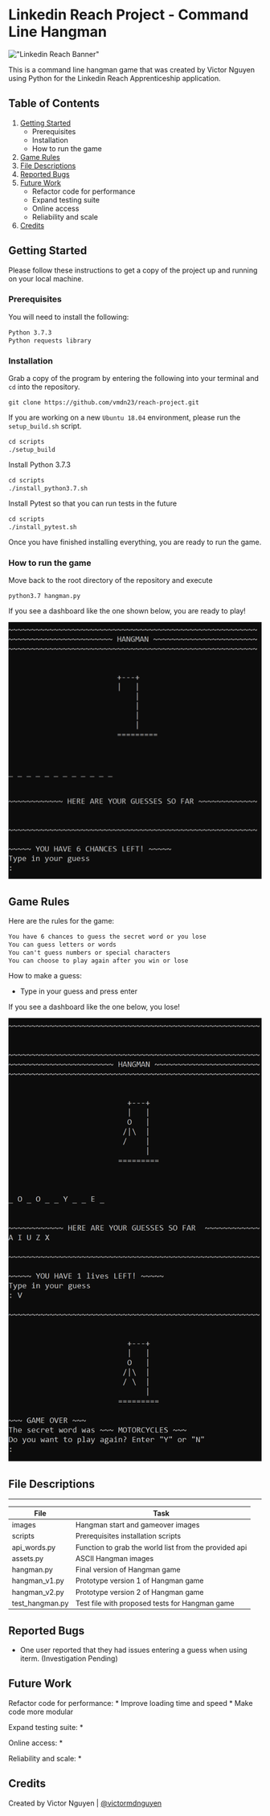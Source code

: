 # Linkedin Reach Project - Command Line Hangman


!["Linkedin Reach Banner"](https://content.linkedin.com/content/dam/engineering/site-assets/images/blog/posts/2019/08/reach1.png)

This is a command line hangman game that was created by Victor Nguyen using Python for the Linkedin Reach Apprenticeship application.


## Table of Contents


1. [Getting Started](README.md#getting-started)
    * Prerequisites
    * Installation
    * How to run the game
2. [Game Rules](README.md#game-rules)
3. [File Descriptions](README.md#file-descriptions)
4. [Reported Bugs](README.md#reported-bugs)
5. [Future Work](README.md#future-work)
    * Refactor code for performance
    * Expand testing suite
    * Online access
    * Reliability and scale
6. [Credits](README.md#credits)


## Getting Started


Please follow these instructions to get a copy of the project up and running on your local machine.


### Prerequisites
You will need to install the following:
```
Python 3.7.3
Python requests library 
```


### Installation
Grab a copy of the program by entering the following into your terminal and `cd` into the repository.
```
git clone https://github.com/vmdn23/reach-project.git
```

If you are working on a new `Ubuntu 18.04` environment, please run the `setup_build.sh` script.
```
cd scripts
./setup_build
```

Install Python 3.7.3
```
cd scripts
./install_python3.7.sh
```

Install Pytest so that you can run tests in the future
```
cd scripts
./install_pytest.sh
```

Once you have finished installing everything, you are ready to run the game.


### How to run the game
Move back to the root directory of the repository and execute
```
python3.7 hangman.py
```

If you see a dashboard like the one shown below, you are ready to play!

![Fig 1: Hangman start image](/images/hangman_start.png)


## Game Rules
Here are the rules for the game:
```
You have 6 chances to guess the secret word or you lose
You can guess letters or words 
You can't guess numbers or special characters
You can choose to play again after you win or lose
```

How to make a guess:
* Type in your guess and press enter

If you see a dashboard like the one below, you lose!

![Fig 2: Hangman game over image](/images/hangman_gameover.png)


## File Descriptions

---
File|Task
---|---
images | Hangman start and gameover images
scripts | Prerequisites installation scripts
api_words.py | Function to grab the world list from the provided api
assets.py | ASCII Hangman images
hangman.py | Final version of Hangman game
hangman_v1.py | Prototype version 1 of Hangman game
hangman_v2.py | Prototype version 2 of Hangman game
test_hangman.py | Test file with proposed tests for Hangman game


## Reported Bugs
* One user reported that they had issues entering a guess when using iterm. (Investigation Pending)


## Future Work

Refactor code for performance:
    * Improve loading time and speed
    * Make code more modular

Expand testing suite:
    *

Online access:
    *

Reliability and scale:
    *


## Credits
Created by Victor Nguyen | [@victormdnguyen](https://twitter.com/victormdnguyen)


